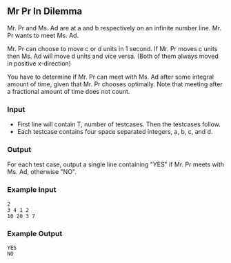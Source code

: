 ## Mr Pr In Dilemma

Mr. Pr and Ms. Ad are at a and b respectively on an infinite number line. Mr. Pr wants to meet Ms. Ad.

Mr. Pr can choose to move c or d units in 1 second. If Mr. Pr moves c units then Ms. Ad will move d units and vice versa. (Both of them always moved in positive x-direction)

You have to determine if Mr. Pr can meet with Ms. Ad after some integral amount of time, given that Mr. Pr chooses optimally. Note that meeting after a fractional amount of time does not count.

### Input

- First line will contain T, number of testcases. Then the testcases follow.
- Each testcase contains four space separated integers, a, b, c, and d.

### Output

For each test case, output a single line containing "YES" if Mr. Pr meets with Ms. Ad, otherwise "NO".

### Example Input

```
2
3 4 1 2
10 20 3 7
```

### Example Output

```
YES
NO
```
